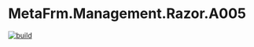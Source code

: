 # MetaFrm.Management.Razor.A005

[![build](https://github.com/MetaFrm/MetaFrm.Management.Razor.A005/actions/workflows/build.yml/badge.svg)](https://github.com/MetaFrm/MetaFrm.Management.Razor.A005/actions/workflows/build.yml)
